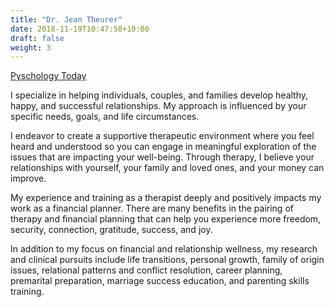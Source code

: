 ```yaml
---
title: "Dr. Jean Theurer"
date: 2018-11-19T10:47:58+10:00
draft: false
weight: 3
---
```

[Pyschology Today](https://www.psychologytoday.com/us/therapists/jean-m-theurer-gainesville-fl/108498)
<br>

I specialize in helping individuals, couples, and families develop healthy, happy, and successful relationships. My approach is influenced by your specific needs, goals, and life circumstances.

I endeavor to create a supportive therapeutic environment where you feel heard and understood so you can engage in meaningful exploration of the issues that are impacting your well-being. Through therapy, I believe your relationships with yourself, your family and loved ones, and your money can improve.

My experience and training as a therapist deeply and positively impacts my work as a financial planner. There are many benefits in the pairing of therapy and financial planning that can help you experience more freedom, security, connection, gratitude, success, and joy.   

In addition to my focus on financial and relationship wellness, my research and clinical pursuits include life transitions, personal growth, family of origin issues, relational patterns and conflict resolution, career planning, premarital preparation, marriage success education, and parenting skills training.
